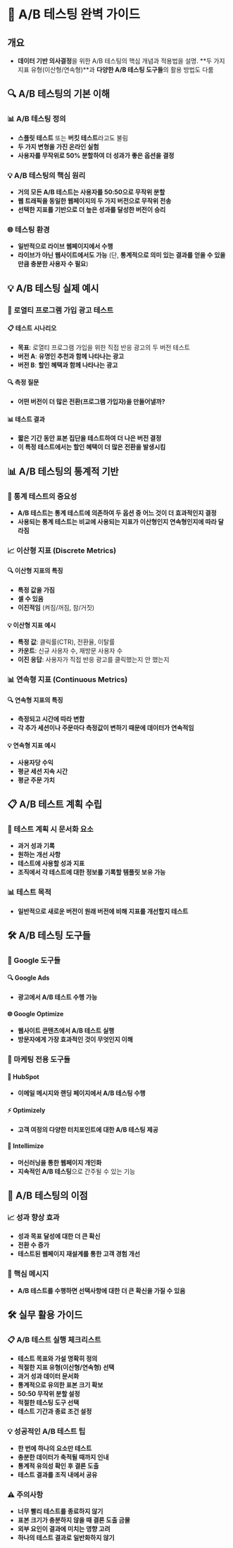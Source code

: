 # 🎯 A/B 테스팅 완벽 가이드

## 개요
- **데이터 기반 의사결정**을 위한 A/B 테스팅의 핵심 개념과 적용법을 설명. **두 가지 지표 유형(이산형/연속형)**과 **다양한 A/B 테스팅 도구들**의 활용 방법도 다룸

## 🔍 A/B 테스팅의 기본 이해

### 📊 A/B 테스팅 정의
- **스플릿 테스트** 또는 **버킷 테스트**라고도 불림
- **두 가지 변형을 가진 온라인 실험**
- **사용자를 무작위로 50% 분할하여 더 성과가 좋은 옵션을 결정**

### 💡 A/B 테스팅의 핵심 원리
- **거의 모든 A/B 테스트는 사용자를 50:50으로 무작위 분할**
- **웹 트래픽을 동일한 웹페이지의 두 가지 버전으로 무작위 전송**
- **선택한 지표를 기반으로 더 높은 성과를 달성한 버전이 승리**

### 🌐 테스팅 환경
- **일반적으로 라이브 웹페이지에서 수행**
- **라이브가 아닌 웹사이트에서도 가능** (단, **통계적으로 의미 있는 결과를 얻을 수 있을 만큼 충분한 사용자 수 필요**)

## 💡 A/B 테스팅 실제 예시

### 🎯 로열티 프로그램 가입 광고 테스트

#### 📋 테스트 시나리오
- **목표**: 로열티 프로그램 가입을 위한 직접 반응 광고의 두 버전 테스트
- **버전 A**: **유명인 추천과 함께 나타나는 광고**
- **버전 B**: **할인 혜택과 함께 나타나는 광고**

#### 🔍 측정 질문
- **어떤 버전이 더 많은 전환(프로그램 가입자)을 만들어낼까?**

#### 📊 테스트 결과
- **짧은 기간 동안 표본 집단을 테스트하여 더 나은 버전 결정**
- **이 특정 테스트에서는 할인 혜택이 더 많은 전환을 발생시킴**

## 📊 A/B 테스팅의 통계적 기반

### 🧮 통계 테스트의 중요성
- **A/B 테스트는 통계 테스트에 의존하여 두 옵션 중 어느 것이 더 효과적인지 결정**
- **사용되는 통계 테스트는 비교에 사용되는 지표가 이산형인지 연속형인지에 따라 달라짐**

### 📈 이산형 지표 (Discrete Metrics)

#### 🔍 이산형 지표의 특징
- **특정 값을 가짐**
- **셀 수 있음** 
- **이진적임** (켜짐/꺼짐, 참/거짓)

#### 💡 이산형 지표 예시
- **특정 값**: 클릭률(CTR), 전환율, 이탈률
- **카운트**: 신규 사용자 수, 재방문 사용자 수
- **이진 응답**: 사용자가 직접 반응 광고를 클릭했는지 안 했는지

### 📊 연속형 지표 (Continuous Metrics)

#### 🔍 연속형 지표의 특징
- **측정되고 시간에 따라 변함**
- **각 추가 세션이나 주문마다 측정값이 변하기 때문에 데이터가 연속적임**

#### 💡 연속형 지표 예시
- **사용자당 수익**
- **평균 세션 지속 시간**
- **평균 주문 가치**

## 📋 A/B 테스트 계획 수립

### 🎯 테스트 계획 시 문서화 요소
- **과거 성과 기록**
- **원하는 개선 사항**
- **테스트에 사용할 성과 지표**
- **조직에서 각 테스트에 대한 정보를 기록할 템플릿 보유 가능**

### 📊 테스트 목적
- **일반적으로 새로운 버전이 원래 버전에 비해 지표를 개선할지 테스트**

## 🛠️ A/B 테스팅 도구들

### 📱 Google 도구들

#### 🔍 Google Ads
- **광고에서 A/B 테스트 수행 가능**

#### 🌐 Google Optimize  
- **웹사이트 콘텐츠에서 A/B 테스트 실행**
- **방문자에게 가장 효과적인 것이 무엇인지 이해**

### 📧 마케팅 전용 도구들

#### 💌 HubSpot
- **이메일 메시지와 랜딩 페이지에서 A/B 테스팅 수행**

#### ⚡ Optimizely
- **고객 여정의 다양한 터치포인트에 대한 A/B 테스팅 제공**

#### 🤖 Intellimize
- **머신러닝을 통한 웹페이지 개인화**
- **지속적인 A/B 테스팅**으로 간주될 수 있는 기능

## 🎯 A/B 테스팅의 이점

### 📈 성과 향상 효과
- **성과 목표 달성에 대한 더 큰 확신**
- **전환 수 증가**
- **테스트된 웹페이지 재설계를 통한 고객 경험 개선**

### 🔑 핵심 메시지
- **A/B 테스트를 수행하면 선택사항에 대한 더 큰 확신을 가질 수 있음**

## 🛠️ 실무 활용 가이드

### 📋 A/B 테스트 실행 체크리스트
- **테스트 목표와 가설 명확히 정의**
- **적절한 지표 유형(이산형/연속형) 선택**
- **과거 성과 데이터 문서화**
- **통계적으로 유의한 표본 크기 확보**
- **50:50 무작위 분할 설정**
- **적절한 테스팅 도구 선택**
- **테스트 기간과 종료 조건 설정**

### 💡 성공적인 A/B 테스트 팁
- **한 번에 하나의 요소만 테스트**
- **충분한 데이터가 축적될 때까지 인내**
- **통계적 유의성 확인 후 결론 도출**
- **테스트 결과를 조직 내에서 공유**

### ⚠️ 주의사항
- **너무 빨리 테스트를 종료하지 않기**
- **표본 크기가 충분하지 않을 때 결론 도출 금물**
- **외부 요인이 결과에 미치는 영향 고려**
- **하나의 테스트 결과로 일반화하지 않기**
